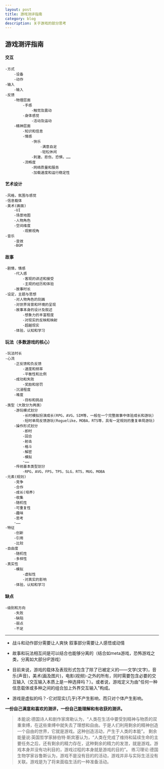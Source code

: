 ```yaml
---
layout: post
title: 游戏测评指南
category: blog
description: 关于游戏的部分思考
---
```


## 游戏测评指南

#### 交互
    -方式
		-设备
		-动作
	-输入
		-输入
	-反馈
		-物理层面
			-手感
				-触觉及震动
			-身体感觉
				-活动及运动
		-精神层面
			-知识和信息
			-情感
				-快乐
					-满意自足
					-轻松休闲
				-刺激，悲伤，恐惧，……
			-流畅度
				-网络质量和服务
				-加载速度和运行稳定性 

#### 艺术设计
	-风格，氛围与感觉
	-信息载体
	-美术(画面)
		-UI
		-场景地图
		-人物角色
		-空间维度
			-观察视角
	-音乐
		-音效
		-BGM 

#### 故事
	-剧情，情感
		-代入感
			-客观的讲述和接受
			-主观的经历和体验
		-故事时长
	-设定，主题与思想
		-对人物角色的刻画
		-对世界背景和环境的呈现
		-故事本身的设计及叙述
			-想象力的丰富程度
			-对现实的反映和映射
			-超越现实
		-体验，认知和学习 

#### 玩法（多数游戏的核心）
	-玩法时长
	-心流
		-正反馈和负反馈
			-速度和频率
			-平衡性和比例
		-成功和失败
			-奖励和惩罚
		-沉浸程度
		-难度
			-目标和挑战
	-类型（大致分为两类）
		-游玩模式划分
			-长时模拟扮演成长(RPG，AVG，SIM等，一般在一个完整故事中体验成长和游玩)
			-短时单局反馈游玩(Roguelike，MOBA，RTS等，具有一定规则的重复单局游玩)
		-操作形式划分
			-即时
			-回合
			-射击
			-格斗
			-解密
			-模拟
			-……
		-传统基本类型划分
			-RPG，AVG，FPS，TPS，SLG，RTS，MUG，MOBA
	-元素(规则)
		-竞争
		-合作
		-成长(培养)
		-收集
		-随机性
		-可重复性
		-趣味
		-思考
		-……
	-特征
		-创新
		-引用
		-比较
	-自由度
		-随机性
		-多样性
	-真实性
		-模拟
			-虚拟性
			-对真实的影响
		-体验，认知和学习 

#### 缺点
	-级别和方向
		-失败
		-缺陷
		-弱点
		-不足

---

- 战斗和动作部分需要让人爽快
叙事部分需要让人感悟或动情

- 故事和玩法相互间是可以结合也能够分离的（结合如meta游戏，恐怖游戏之类，分离如大部分IP游戏）

- 目前来说，游戏的载体及表现形式包含了除了已被定义的——文学(文字)，音乐(声音)，美术(画及图片)，电影(视频)-之外的所有，同时需要包含必要的交互输入（交互输入本质上是一种选择吗？）。或者说，游戏定义为由"任何一种信息载体或多种之间的组合加上外界交互输入"构成。

- 游戏是虚拟的吗？-它对现实(几乎)不产生影响，而只对个体产生影响。

**一份自己满意和喜欢的测评，一份自己能理解和有收获的测评。**



>本能说:德国诗人和剧作家席勒认为，“人类在生活中要受到精神与物质的双重束缚，在这些束缚中就失去了理想和自由。于是人们利用剩余的精神创造一个自由的世界，它就是游戏。这种创造活动，产生于人类的本能”。 
>剩余能量说:英国哲学家赫伯特·斯宾塞认为，“人类在完成了维持和延续生命的主要任务之后，还有剩余的精力存在，这种剩余的精力的发泄，就是游戏。游戏本身并没有功利目的，游戏过程的本身就是游戏的目的”。 
>练习理论:德国生物学家谷鲁斯认为，游戏不是没有目的的活动，游戏并非与实际生活没有关联。游戏是为了将来面临生活的一种准备活动。 
